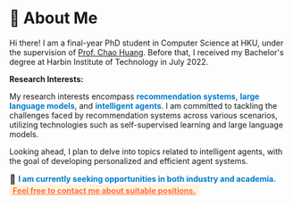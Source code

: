 # 🧐 About Me

Hi there! I am a final-year PhD student in Computer Science at HKU, under the supervision of [Prof. Chao Huang](https://sites.google.com/view/chaoh/home). Before that, I received my Bachelor's degree at Harbin Institute of Technology in July 2022.

**Research Interests:**

My research interests encompass <span style="color:#007acc; font-weight:bold;">recommendation systems</span>, <span style="color:#007acc; font-weight:bold;">large language models</span>, and <span style="color:#007acc; font-weight:bold;">intelligent agents</span>. I am committed to tackling the challenges faced by recommendation systems across various scenarios, utilizing technologies such as self-supervised learning and large language models. 

Looking ahead, I plan to delve into topics related to intelligent agents, with the goal of developing personalized and efficient agent systems.

<span style="font-size:1.3em; vertical-align:middle;">&#128233;</span>
<span style="color:#007acc; font-weight:bold;">
I am currently seeking opportunities in both industry and academia.
</span>
<span style="color:#ff7043; font-weight:bold; background-color: #fff3e0; padding: 2px 6px; border-radius: 4px;">
<u>Feel free to contact me about suitable positions.</u>
</span>